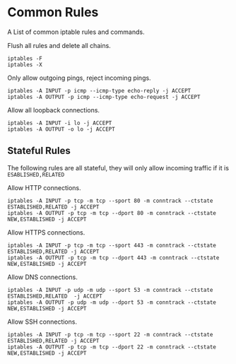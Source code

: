 # Common Rules
A List of common iptable rules and commands.

Flush all rules and delete all chains.
``` shell
iptables -F
iptables -X
```

Only allow outgoing pings, reject incoming pings.
``` shell
iptables -A INPUT -p icmp --icmp-type echo-reply -j ACCEPT
iptables -A OUTPUT -p icmp --icmp-type echo-request -j ACCEPT
```

Allow all loopback connections.
``` shell
iptables -A INPUT -i lo -j ACCEPT
iptables -A OUTPUT -o lo -j ACCEPT
```

## Stateful Rules
The following rules are all stateful, they will only allow incoming traffic if it is `ESABLISHED,RELATED`

Allow HTTP connections.
``` shell
iptables -A INPUT -p tcp -m tcp --sport 80 -m conntrack --ctstate ESTABLISHED,RELATED -j ACCEPT
iptables -A OUTPUT -p tcp -m tcp --dport 80 -m conntrack --ctstate NEW,ESTABLISHED -j ACCEPT
```

Allow HTTPS connections.
``` shell
iptables -A INPUT -p tcp -m tcp --sport 443 -m conntrack --ctstate ESTABLISHED,RELATED -j ACCEPT
iptables -A OUTPUT -p tcp -m tcp --dport 443 -m conntrack --ctstate NEW,ESTABLISHED -j ACCEPT
```

Allow DNS connections.
``` shell
iptables -A INPUT -p udp -m udp --sport 53 -m conntrack --ctstate ESTABLISHED,RELATED  -j ACCEPT
iptables -A OUTPUT -p udp -m udp --dport 53 -m conntrack --ctstate NEW,ESTABLISHED -j ACCEPT
```

Allow SSH connections.
``` shell
iptables -A INPUT -p tcp -m tcp --sport 22 -m conntrack --ctstate ESTABLISHED,RELATED -j ACCEPT
iptables -A OUTPUT -p tcp -m tcp --dport 22 -m conntrack --ctstate NEW,ESTABLISHED -j ACCEPT
```



